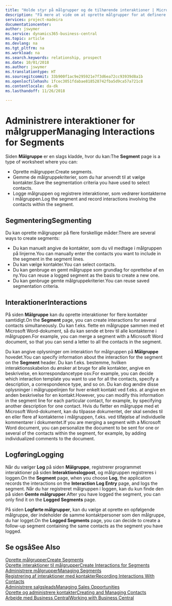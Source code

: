 ```yaml
---
title: "Holde styr på målgrupper og de tilhørende interaktioner | Microsoft Docs"
description: "Få mere at vide om at oprette målgrupper for at definere grupper af kontaktpersoner og angive interaktioner for målgrupper."
services: project-madeira
documentationcenter: 
author: jswymer
ms.service: dynamics365-business-central
ms.topic: article
ms.devlang: na
ms.tgt_pltfrm: na
ms.workload: na
ms.search.keywords: relationship, prospect
ms.date: 10/01/2018
ms.author: jswymer
ms.translationtype: HT
ms.sourcegitcommit: 33b900f1ac9e295921e7f3d6ea72cc93939d8a1b
ms.openlocfilehash: 1fcec3051fdabae818528742fba5d9ca57a721c8
ms.contentlocale: da-dk
ms.lasthandoff: 11/26/2018

---
```

# <a name="managing-interactions-for-segments"></a><span data-ttu-id="3787f-103">Administrere interaktioner for målgrupper</span><span class="sxs-lookup"><span data-stu-id="3787f-103">Managing Interactions for Segments</span></span>
<span data-ttu-id="3787f-104">Siden **Målgruppe** er en slags kladde, hvor du kan:</span><span class="sxs-lookup"><span data-stu-id="3787f-104">The **Segment** page is a type of worksheet where you can:</span></span>

* <span data-ttu-id="3787f-105">Oprette målgrupper.</span><span class="sxs-lookup"><span data-stu-id="3787f-105">Create segments.</span></span>
* <span data-ttu-id="3787f-106">Gemme de målgruppekriterier, som du har anvendt til at vælge kontakter.</span><span class="sxs-lookup"><span data-stu-id="3787f-106">Save the segmentation criteria you have used to select contacts.</span></span>
* <span data-ttu-id="3787f-107">Logge målgruppen og registrere interaktioner, som vedrører kontakterne i målgruppen.</span><span class="sxs-lookup"><span data-stu-id="3787f-107">Log the segment and record interactions involving the contacts within the segment.</span></span>

## <a name="segmenting"></a><span data-ttu-id="3787f-108">Segmentering</span><span class="sxs-lookup"><span data-stu-id="3787f-108">Segmenting</span></span>
<span data-ttu-id="3787f-109">Du kan oprette målgrupper på flere forskellige måder:</span><span class="sxs-lookup"><span data-stu-id="3787f-109">There are several ways to create segments:</span></span>

* <span data-ttu-id="3787f-110">Du kan manuelt angive de kontakter, som du vil medtage i målgruppen på linjerne.</span><span class="sxs-lookup"><span data-stu-id="3787f-110">You can manually enter the contacts you want to include in the segment in the segment lines.</span></span>
* <span data-ttu-id="3787f-111">Du kan vælge kontakter.</span><span class="sxs-lookup"><span data-stu-id="3787f-111">You can select contacts.</span></span>
* <span data-ttu-id="3787f-112">Du kan genbruge en gemt målgruppe som grundlag for oprettelse af en ny.</span><span class="sxs-lookup"><span data-stu-id="3787f-112">You can reuse a logged segment as the basis to create a new one.</span></span>
* <span data-ttu-id="3787f-113">Du kan genbruge gemte målgruppekriterier.</span><span class="sxs-lookup"><span data-stu-id="3787f-113">You can reuse saved segmentation criteria.</span></span>

## <a name="interactions"></a><span data-ttu-id="3787f-114">Interaktioner</span><span class="sxs-lookup"><span data-stu-id="3787f-114">Interactions</span></span>
<span data-ttu-id="3787f-115">På siden **Målgruppe** kan du oprette interaktioner for flere kontakter samtidigt.</span><span class="sxs-lookup"><span data-stu-id="3787f-115">On the **Segment** page, you can create interactions for several contacts simultaneously.</span></span> <span data-ttu-id="3787f-116">Du kan f.eks. flette en målgruppe sammen med et Microsoft Word-dokument, så du kan sende et brev til alle kontakterne i målgruppen.</span><span class="sxs-lookup"><span data-stu-id="3787f-116">For example, you can merge a segment with a Microsoft Word document, so that you can send a letter to all the contacts in the segment.</span></span>

<span data-ttu-id="3787f-117">Du kan angive oplysninger om interaktion for målgruppen på **Målgruppe** hovedet.</span><span class="sxs-lookup"><span data-stu-id="3787f-117">You can specify information about the interaction for the segment on the **Segment** header.</span></span> <span data-ttu-id="3787f-118">Du kan f.eks. bestemme, hvilken interaktionsskabelon du ønsker at bruge for alle kontakter, angive en beskrivelse, en korrespondancetype osv.</span><span class="sxs-lookup"><span data-stu-id="3787f-118">For example, you can decide which interaction template you want to use for all the contacts, specify a description, a correspondence type, and so on.</span></span> <span data-ttu-id="3787f-119">Du kan dog ændre disse oplysninger i målgruppelinjen for hver enkelt kontakt ved f.eks. at angive en anden beskrivelse for en kontakt.</span><span class="sxs-lookup"><span data-stu-id="3787f-119">However, you can modify this information in the segment line for each particular contact, for example, by specifying another description for one contact.</span></span> <span data-ttu-id="3787f-120">Hvis du fletter en målgruppe med et Microsoft Word-dokument, kan du tilpasse dokumentet, der skal sendes til en eller flere af kontakterne i målgruppen, f.eks. ved tilføjelse af individuelle kommentarer i dokumentet.</span><span class="sxs-lookup"><span data-stu-id="3787f-120">If you are merging a segment with a Microsoft Word document, you can personalize the document to be sent for one or several of the contacts within the segment, for example, by adding individualized comments to the document.</span></span>

## <a name="logging"></a><span data-ttu-id="3787f-121">Logføring</span><span class="sxs-lookup"><span data-stu-id="3787f-121">Logging</span></span>
<span data-ttu-id="3787f-122">Når du vælger **Log** på siden **Målgruppe**, registrerer programmet interaktioner på siden **Interaktionslogpost**, og målgruppen registreres i loggen.</span><span class="sxs-lookup"><span data-stu-id="3787f-122">On the **Segment** page, when you choose **Log**, the application records the interactions on the **Interaction Log Entry** page, and logs the segment.</span></span> <span data-ttu-id="3787f-123">Når du har registreret målgruppen i loggen, kan du kun finde den på siden **Gemte målgrupper**.</span><span class="sxs-lookup"><span data-stu-id="3787f-123">After you have logged the segment, you can only find it on the **Logged Segments** page.</span></span>

<span data-ttu-id="3787f-124">På siden **Logførte målgrupper**, kan du vælge at oprette en opfølgende målgruppe, der indeholder de samme kontaktpersoner som den målgruppe, du har logget.</span><span class="sxs-lookup"><span data-stu-id="3787f-124">On the **Logged Segments** page, you can decide to create a follow-up segment containing the same contacts as the segment you have logged.</span></span>

## <a name="see-also"></a><span data-ttu-id="3787f-125">Se også</span><span class="sxs-lookup"><span data-stu-id="3787f-125">See Also</span></span>
[<span data-ttu-id="3787f-126">Oprette målgrupper</span><span class="sxs-lookup"><span data-stu-id="3787f-126">Create Segments</span></span>](marketing-how-create-segment.md)  
[<span data-ttu-id="3787f-127">Oprette interaktioner til målgrupper</span><span class="sxs-lookup"><span data-stu-id="3787f-127">Create Interactions for Segments</span></span>](marketing-how-create-interactions.md)  
[<span data-ttu-id="3787f-128">Administrere målgrupper</span><span class="sxs-lookup"><span data-stu-id="3787f-128">Managing Segments</span></span>](marketing-segments.md)  
[<span data-ttu-id="3787f-129">Registrering af interaktioner med kontakter</span><span class="sxs-lookup"><span data-stu-id="3787f-129">Recording Interactions With Contacts</span></span>](marketing-interactions.md)  
[<span data-ttu-id="3787f-130">Administrere salgsleads</span><span class="sxs-lookup"><span data-stu-id="3787f-130">Managing Sales Opportunities</span></span>](marketing-manage-sales-opportunities.md)  
[<span data-ttu-id="3787f-131">Oprette og administrere kontakter</span><span class="sxs-lookup"><span data-stu-id="3787f-131">Creating and Managing Contacts</span></span>](marketing-contacts.md)  
[<span data-ttu-id="3787f-132">Arbejde med Business Central</span><span class="sxs-lookup"><span data-stu-id="3787f-132">Working with Business Central</span></span>](ui-work-product.md)

